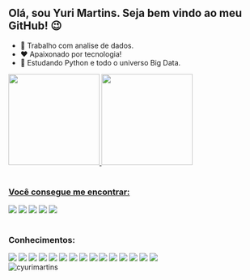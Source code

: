 ## Olá, sou Yuri Martins. Seja bem vindo ao meu GitHub! 😉

- 🔭 Trabalho com analise de dados.
- ❤️ Apaixonado por tecnologia! 
- 🌱 Estudando Python e todo o universo Big Data.


<div>
  <a href="https://github.com/cyurimartins">
  <img height="180em" src="https://github-readme-stats.vercel.app/api?username=cyurimartins&show_icons=true&theme=vision-friendly-dark&include_all_commits=true&count_private=true"/>
  <img height="180em" src="https://github-readme-stats.vercel.app/api/top-langs/?username=cyurimartins&layout=compact&langs_count=7&theme=vision-friendly-dark"/>
</div>

<br>  
  
 ### Você consegue me encontrar: 
  
<div> 
  <a href="https://instagram.com/cyuri.martins" target="_blank"><img src="https://img.shields.io/badge/-Instagram-%23E4405F?style=for-the-badge&logo=instagram&logoColor=white" target="_blank"></a> 
  <a href = "mailto:cyuri.martins@gmail.com"><img src="https://img.shields.io/badge/-Gmail-%23333?style=for-the-badge&logo=gmail&logoColor=white" target="_blank"></a>
  <a href="https://www.linkedin.com/in/cyurimartins" target="_blank"><img src="https://img.shields.io/badge/LinkedIn-0077B5?style=for-the-badge&logo=linkedin&logoColor=white" target="_blank"></a> 
   <a href="https://twitter.com/cbragaf" target="_blank"><img src="https://img.shields.io/badge/Twitter-1DA1F2?style=for-the-badge&logo=twitter&logoColor=white" target="_blank"></a> 
  <a href="https://dev.to/cyurimartins" target="_blank"><img src="https://img.shields.io/badge/dev.to-0A0A0A?style=for-the-badge&logo=dev.to&logoColor=white" target="_blank"></a> 
</div>
    
<br>  
    
 ### Conhecimentos: 
<div> 
  <img src="https://img.shields.io/badge/Python-14354C?style=for-the-badge&logo=python&logoColor=white" target="_blank">
  <img src="https://img.shields.io/badge/R-276DC3?style=for-the-badge&logo=r&logoColor=white" target="_blank">
  <img src="https://img.shields.io/badge/HTML-239120?style=for-the-badge&logo=html5&logoColor=white" target="_blank">
  <img src="https://img.shields.io/badge/CSS-239120?&style=for-the-badge&logo=css3&logoColor=white" target="_blank">
  <img src="https://img.shields.io/badge/CSS3-1572B6?style=for-the-badge&logo=css3&logoColor=white" target="_blank">
  <img src="https://img.shields.io/badge/JavaScript-323330?style=for-the-badge&logo=javascript&logoColor=F7DF1E" target="_blank">
  <img src="https://img.shields.io/badge/C%2B%2B-00599C?style=for-the-badge&logo=c%2B%2B&logoColor=white" target="_blank">
  <img src="https://img.shields.io/badge/Java-ED8B00?style=for-the-badge&logo=java&logoColor=white" target="_blank">
  <img src="https://img.shields.io/badge/Markdown-000000?style=for-the-badge&logo=markdown&logoColor=white" target="_blank">
  <img src="https://img.shields.io/badge/Microsoft_SQL_Server-CC2927?style=for-the-badge&logo=microsoft-sql-server&logoColor=white" target="_blank">  
  <img src="https://img.shields.io/badge/MySQL-00000F?style=for-the-badge&logo=mysql&logoColor=white" target="_blank">
  <img src="https://img.shields.io/badge/PostgreSQL-316192?style=for-the-badge&logo=postgresql&logoColor=white" target="_blank">
  <img src="https://img.shields.io/badge/MongoDB-4EA94B?style=for-the-badge&logo=mongodb&logoColor=white" target="_blank">
  <img src="https://img.shields.io/badge/Microsoft_Excel-217346?style=for-the-badge&logo=microsoft-excel&logoColor=white" target="_blank">
  <img src="https://img.shields.io/badge/Microsoft_PowerPoint-B7472A?style=for-the-badge&logo=microsoft-powerpoint&logoColor=white" target="_blank">
</div>

  
 <img src="https://komarev.com/ghpvc/?username=cyurimartins&color=green" alt="cyurimartins" /> 
